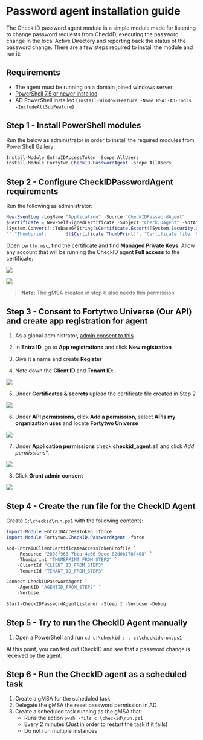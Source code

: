 # Password agent installation guide

The Check ID password agent module is a simple module made for listening to change password requests from CheckID, executing the password change in the local Active Directory and reporting back the status of the password change. There are a few steps required to install the module and run it:

## Requirements

- The agent must be running on a domain joined windows server
- [PowerShell 7.5 or newer installed](https://learn.microsoft.com/en-us/powershell/scripting/install/installing-powershell-on-windows#msi)
- AD PowerShell installed (```Install-WindowsFeature -Name RSAT-AD-Tools -IncludeAllSubFeature```)

## Step 1 - Install PowerShell modules

Run the below as administrator in order to install the required modules from PowerShell Gallery:

```PowerShell
Install-Module EntraIDAccessToken -Scope AllUsers
Install-Module Fortytwo.CheckID.PasswordAgent -Scope AllUsers
```

## Step 2 - Configure CheckIDPasswordAgent requirements

Run the following as administrator:

```PowerShell
New-EventLog -LogName "Application" -Source "CheckIDPasswordAgent"
$Certificate = New-SelfSignedCertificate -Subject "CheckIDAgent" -NotAfter (Get-Date).AddYears(100)
[System.Convert]::ToBase64String($Certificate.Export([System.Security.Cryptography.X509Certificates.X509ContentType]::Cert), "InsertLineBreaks") | Set-Content -Path "CheckIDAgent-$($env:COMPUTERNAME).cer"
"","Thumbprint:       $($Certificate.ThumbPrint)", "Certificate file: CheckIDAgent-$($env:COMPUTERNAME).cer","Agent id:         $(New-Guid)","" | Write-Host
```

Open ```certlm.msc```, find the certificate and find **Managed Private Keys**. Allow any account that will be running the CheckID agent **Full access** to the certificate:

![](media/20250912082318.png)

![](media/20250912082503.png)

> **Note:** The gMSA created in step 6 also needs this permission

## Step 3 - Consent to Fortytwo Universe (Our API) and create app registration for agent

1. As a global administrator, [admin consent to this](https://login.microsoftonline.com/common/adminconsent?client_id=2808f963-7bba-4e66-9eee-82d0b178f408).

2. In **Entra ID**, go to **App registrations** and click **New registration**

3. Give it a name and create **Register**

4. Note down the **Client ID** and **Tenant ID**:

![](media/20250905140155.png)

5. Under **Certificates & secrets** upload the certificate file created in Step 2

![](media/20250905140307.png)

6. Under **API permissions**, click **Add a permission**, select **APIs my organization uses** and locate **Fortytwo Universe**

![](media/20250905140407.png)

7. Under **Application permissions** check **checkid_agent.all** and click *Add permissions**.

![](media/20250905140444.png)

8. Click **Grant admin consent**

![](media/20250905140535.png)

## Step 4 - Create the run file for the CheckID Agent

Create ```C:\checkid\run.ps1``` with the following contents:

```PowerShell
Import-Module EntraIDAccessToken -force
Import-Module Fortytwo.CheckID.PasswordAgent -force

Add-EntraIDClientCertificateAccessTokenProfile `
    -Resource "2808f963-7bba-4e66-9eee-82d0b178f408" `
    -Thumbprint "THUMBPRINT_FROM_STEP2" `
    -ClientId "CLIENT_ID_FROM_STEP3" `
    -TenantId "TENANT_ID_FROM_STEP3"

Connect-CheckIDPasswordAgent `
    -AgentID "AGENTID_FROM_STEP2" `
    -Verbose

Start-CheckIDPasswordAgentListener -Sleep 2 -Verbose -Debug
```

## Step 5 - Try to run the CheckID Agent manually

1. Open a PowerShell and run ```cd c:\checkid ; . c:\checkid\run.ps1```

At this point, you can test out CheckID and see that a password change is received by the agent.

## Step 6 - Run the CheckID agent as a scheduled task

1. Create a gMSA for the scheduled task
2. Delegate the gMSA the reset password permission in AD
3. Create a scheduled task running as the gMSA that:
    - Runs the action ```pwsh -file c:\checkid\run.ps1```
    - Every 2 minutes (Just in order to restart the task if it fails)
    - Do not run multiple instances
